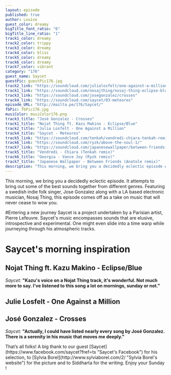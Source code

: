 ```yaml
---
layout: episode
published: true
author: Louise
guest_color: dreamy
bigTitle_font_ratio: "6"
bigTitle_line_ratio: "1"
track1_color: dreamy
track2_color: trippy
track3_color: dreamy
track4_color: bliss
track5_color: dreamy
track6_color: dreamy
track7_color: vibrant
category: "176"
guest_name: Saycet
guestPic: guestPic176.jpg
track2_link: "https://soundcloud.com/julialosfelt/one-against-a-million"
track1_link: "https://soundcloud.com/nosajthing/nosaj-thing-eclipse-blue-feat"
track3_link: "https://soundcloud.com/josegonzalez/crosses"
track4_link: "https://soundcloud.com/saycet/03-meteores"
episode_URL: "http://mailta.pe/176/Saycet/"
fbPic: fbPic176.jpg
musiColor: musiColor176.png
track3_title: "José Gonzalez - Crosses"
track1_title: "Nojat Thing ft. Kazu Makino - Eclipse/Blue"
track2_title: "Julia Losfelt - One Against a Million"
track4_title: "Saycet - Meteores"
track5_link: "https://soundcloud.com/tenkah/vendredi-chiara-tenkah-remix"
track6_link: "https://soundcloud.com/ryzk/above-the-soul-1/"
track7_link: "https://soundcloud.com/japanesewallpaper/between-friends-anatole-remix"
track5_title: "Vendredi - Chiara (Tenkah remix)"
track6_title: "Georgia - Vance Joy (Ryzk remix)"
track7_title: "Japanese Wallpaper - Between Friends (Anatole remix)"
description: "This morning, we bring you a decidedly eclectic episode with our guest Saycet. It attempts to bring out some of the best sounds together from different genres."
---
```


<p id="introduction">This morning, we bring you a decidedly eclectic episode. It attempts to bring out some of the best sounds together from different genres. Featuring a swedish indie folk singer, Jose Gonzalez along with a LA based electronic musician, Nosaj Thing, this episode comes off as a take on music that will never cease to wow you.</p>

#Entering a new journey
Saycet is a project undertaken by a Parisian artist, Pierre Lefeuvre. Saycet's music encompasses sounds that are elusive, introspective and experimental. One might even slide into a time warp while journeying through his atmospheric tracks. 

# Saycet's morning inspiration

## Nojat Thing ft. Kazu Makino - Eclipse/Blue
_Saycet:_ **"**Kazu's voice on a Nojat Thing track, it's wonderful. Not much more to say. I've listened to this song a lot on mornings, sunday or not.**"**
 
## Julie Losfelt - One Against a Million

 
## José Gonzalez - Crosses
_Saycet:_ **"**Actually, I could have listed nearly every song by José Gonzalez. There is a serenity in his music that moves me deeply.**"** 

<p id="outroduction">
That’s all folks! A big thank to our guest [Saycet](https://www.facebook.com/saycet?fref=ts "Saycet's Facebook") for his selection, to [Sylvia Borel](http://www.sylviaborel.com/2/ "Sylvia Borel's website") for the picture and to Siddharta for the writing. 
Enjoy your Sunday !
</p>